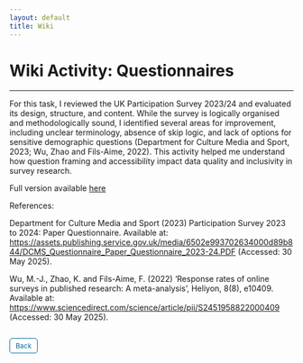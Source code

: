 ```yaml
---
layout: default
title: Wiki
---
```


# Wiki Activity: Questionnaires
---

For this task, I reviewed the UK Participation Survey 2023/24 and evaluated its design, structure, and content. While the survey is logically organised and methodologically sound, I identified several areas for improvement, including unclear terminology, absence of skip logic, and lack of options for sensitive demographic questions (Department for Culture Media and Sport, 2023; Wu, Zhao and Fils-Aime, 2022). This activity helped me understand how question framing and accessibility impact data quality and inclusivity in survey research.

Full version available <a href="pdf/Wiki Activity.pdf" target="_blank" rel="noopener noreferrer">here</a>

References:

Department for Culture Media and Sport (2023) Participation Survey 2023 to 2024: Paper Questionnaire. Available at: https://assets.publishing.service.gov.uk/media/6502e993702634000d89b844/DCMS_Questionnaire_Paper_Questionnaire_2023-24.PDF (Accessed: 30 May 2025).

Wu, M.-J., Zhao, K. and Fils-Aime, F. (2022) ‘Response rates of online surveys in published research: A meta-analysis’, Heliyon, 8(8), e10409. Available at: https://www.sciencedirect.com/science/article/pii/S2451958822000409 (Accessed: 30 May 2025).


<style>
  .back-button {
    display: inline-block;
    background-color: white;
    color: #006699;
    text-decoration: none;
    padding: 5px 10px; /* Reduced padding for a smaller button */
    font-size: 12px; /* Smaller font size */
    border: 1px solid #006699; /* Thinner border */
    border-radius: 5px;
    cursor: pointer;
    transition: background-color 0.3s, color 0.3s;
    margin: 15px 0; /* Adds space above and below the button */
  }
  .back-button:hover {
    background-color: #006699;
    color: white;
 }
</style>

<div class="button-container">
  <a href="https://dzervenes.github.io/research-methods/" class="back-button">Back</a>
</div>
